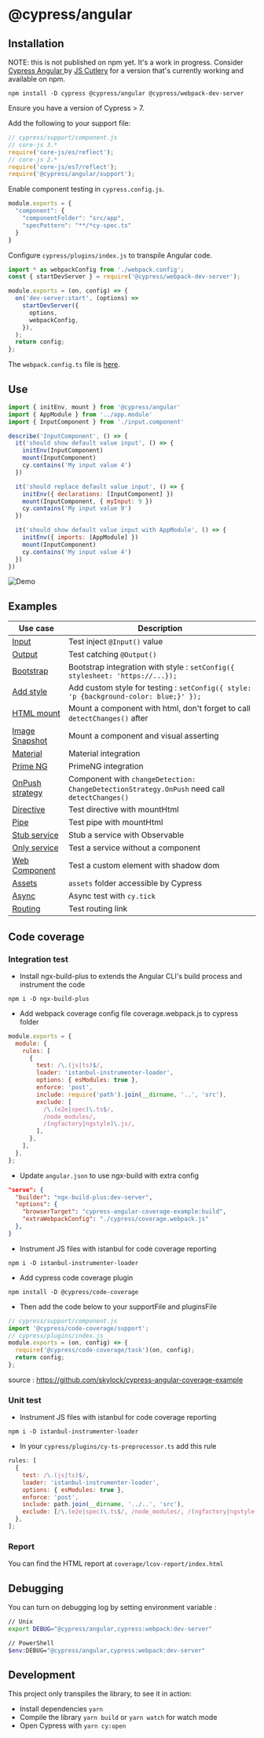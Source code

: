 # @cypress/angular

## Installation

NOTE: this is not published on npm yet. It's a work in progress. Consider [Cypress Angular
](https://github.com/jscutlery/test-utils/tree/main/packages/cypress-angular) by [JS Cutlery](https://github.com/jscutlery) for a version that's currently working and available on npm.

```shell
npm install -D cypress @cypress/angular @cypress/webpack-dev-server
```

Ensure you have a version of Cypress > 7. 

Add the following to your support file:

```js
// cypress/support/component.js
// core-js 3.*
require('core-js/es/reflect');
// core-js 2.*
require('core-js/es7/reflect');
require('@cypress/angular/support');
```

Enable component testing in `cypress.config.js`.

```js
module.exports = {
  "component": {
    "componentFolder": "src/app",
    "specPattern": "**/*cy-spec.ts"
  }
}
```

Configure `cypress/plugins/index.js` to transpile Angular code.

```javascript
import * as webpackConfig from './webpack.config';
const { startDevServer } = require('@cypress/webpack-dev-server');

module.exports = (on, config) => {
  on('dev-server:start', (options) =>
    startDevServer({
      options,
      webpackConfig,
    }),
  );
  return config;
};
```

The `webpack.config.ts` file is [here](cypress/plugins/webpack.config.ts).

## Use

```js
import { initEnv, mount } from '@cypress/angular'
import { AppModule } from '../app.module'
import { InputComponent } from './input.component'

describe('InputComponent', () => {
  it('should show default value input', () => {
    initEnv(InputComponent)
    mount(InputComponent)
    cy.contains('My input value 4')
  })

  it('should replace default value input', () => {
    initEnv({ declarations: [InputComponent] })
    mount(InputComponent, { myInput: 9 })
    cy.contains('My input value 9')
  })

  it('should show default value input with AppModule', () => {
    initEnv({ imports: [AppModule] })
    mount(InputComponent)
    cy.contains('My input value 4')
  })
})

```

![Demo](images/demo.png)

## Examples

| Use case                                             | Description                                                                                  |
| ---------------------------------------------------- | -------------------------------------------------------------------------------------------- |
| [Input](src/app/input)                               | Test inject `@Input()` value                                                                 |
| [Output](src/app/output-subscribe)                   | Test catching `@Output()`                                                                    |
| [Bootstrap](src/app/bootstrap-button)                | Bootstrap integration with style : `setConfig({ stylesheet: 'https://...});`                 |
| [Add style](src/app/add-style)                       | Add custom style for testing : `setConfig({ style: 'p {background-color: blue;}' });`        |
| [HTML mount](src/app/html-mount)                     | Mount a component with html, don't forget to call `detectChanges()` after                    |
| [Image Snapshot](src/app/image-snapshot)             | Mount a component and visual asserting                                                       |
| [Material](src/app/material-button)                  | Material integration                                                                         |
| [Prime NG](src/app/primeng-button)                   | PrimeNG integration                                                                          |
| [OnPush strategy](src/app/on-push-strat)             | Component with `changeDetection: ChangeDetectionStrategy.OnPush` need call `detectChanges()` |
| [Directive](src/app/directives/highlight)            | Test directive with mountHtml                                                                |
| [Pipe](src/app/pipes/capitalize)                     | Test pipe with mountHtml                                                                     |
| [Stub service](src/app/service-stub)                 | Stub a service with Observable                                                               |
| [Only service](src/app/my-values.service.cy-spec.ts) | Test a service without a component                                                           |
| [Web Component](src/app/use-custom-element)          | Test a custom element with shadow dom                                                        |
| [Assets](src/app/assets-image)                       | `assets` folder accessible by Cypress                                                        |
| [Async](src/app/timeout)                             | Async test with `cy.tick`                                                                    |
| [Routing](src/app/routing)                           | Test routing link                                                                            |

## Code coverage

### Integration test

- Install ngx-build-plus to extends the Angular CLI's build process and instrument the code

`npm i -D ngx-build-plus`

- Add webpack coverage config file coverage.webpack.js to cypress folder

```javascript
module.exports = {
  module: {
    rules: [
      {
        test: /\.(js|ts)$/,
        loader: 'istanbul-instrumenter-loader',
        options: { esModules: true },
        enforce: 'post',
        include: require('path').join(__dirname, '..', 'src'),
        exclude: [
          /\.(e2e|spec)\.ts$/,
          /node_modules/,
          /(ngfactory|ngstyle)\.js/,
        ],
      },
    ],
  },
};
```

- Update `angular.json` to use ngx-build with extra config

```json
"serve": {
  "builder": "ngx-build-plus:dev-server",
  "options": {
    "browserTarget": "cypress-angular-coverage-example:build",
    "extraWebpackConfig": "./cypress/coverage.webpack.js"
  },
}
```

- Instrument JS files with istanbul for code coverage reporting

`npm i -D istanbul-instrumenter-loader`

- Add cypress code coverage plugin

`npm install -D @cypress/code-coverage`

- Then add the code below to your supportFile and pluginsFile

```javascript
// cypress/support/component.js
import '@cypress/code-coverage/support';
// cypress/plugins/index.js
module.exports = (on, config) => {
  require('@cypress/code-coverage/task')(on, config);
  return config;
};
```

source : <https://github.com/skylock/cypress-angular-coverage-example>

### Unit test

- Instrument JS files with istanbul for code coverage reporting

`npm i -D istanbul-instrumenter-loader`

- In your `cypress/plugins/cy-ts-preprocessor.ts` add this rule

```javascript
rules: [
  {
    test: /\.(js|ts)$/,
    loader: 'istanbul-instrumenter-loader',
    options: { esModules: true },
    enforce: 'post',
    include: path.join(__dirname, '../..', 'src'),
    exclude: [/\.(e2e|spec)\.ts$/, /node_modules/, /(ngfactory|ngstyle)\.js/],
  },
];
```

### Report

You can find the HTML report at `coverage/lcov-report/index.html`

## Debugging

You can turn on debugging log by setting environment variable :

```bash
// Unix
export DEBUG="@cypress/angular,cypress:webpack:dev-server"

// PowerShell
$env:DEBUG="@cypress/angular,cypress:webpack:dev-server"
```

## Development

This project only transpiles the library, to see it in action:

- Install dependencies `yarn`
- Compile the library `yarn build` or `yarn watch` for watch mode
- Open Cypress with `yarn cy:open`
